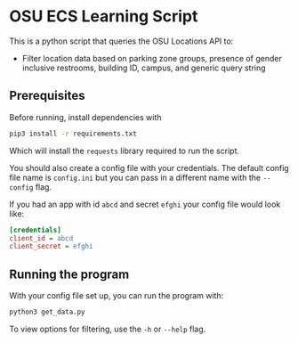 # OSU ECS Learning Script

This is a python script that queries the OSU Locations API to:
* Filter location data based on parking zone groups, presence of gender inclusive restrooms, building ID, campus, and generic query string

## Prerequisites

Before running, install dependencies with
```bash
pip3 install -r requirements.txt
```
Which will install the `requests` library required to run the script.

You should also create a config file with your credentials. The default config file name is `config.ini` but you can pass in a different name with the `--config` flag.

If you had an app with id `abcd` and secret `efghi` your config file would look like:

```ini
[credentials]
client_id = abcd
client_secret = efghi
```

## Running the program

With your config file set up, you can run the program with:

```bash
python3 get_data.py
```

To view options for filtering, use the `-h` or `--help` flag.
